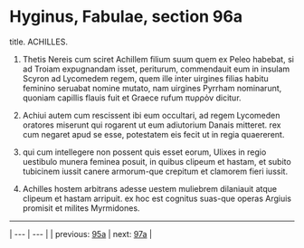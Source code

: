 # Hyginus, Fabulae, section 96a

title. ACHILLES.



1. Thetis Nereis cum sciret Achillem filium suum quem ex Peleo habebat, si ad Troiam expugnandam isset, periturum, commendauit eum in insulam Scyron ad Lycomedem regem, quem ille inter uirgines filias habitu feminino seruabat nomine mutato, nam uirgines Pyrrham nominarunt, quoniam capillis flauis fuit et Graece rufum πυρρὸν dicitur.



2. Achiui autem cum rescissent ibi eum occultari, ad regem Lycomeden oratores miserunt qui rogarent ut eum adiutorium Danais mitteret. rex cum negaret apud se esse, potestatem eis fecit ut in regia quaererent.



3. qui cum intellegere non possent quis esset eorum, Ulixes in regio uestibulo munera feminea posuit, in quibus clipeum et hastam, et subito tubicinem iussit canere armorum-que crepitum et clamorem fieri iussit.



4. Achilles hostem arbitrans adesse uestem muliebrem dilaniauit atque clipeum et hastam arripuit. ex hoc est cognitus suas-que operas Argiuis promisit et milites Myrmidones.



---

| --- | --- |
| previous: [95a](../95a/) | next: [97a](../97a/) |